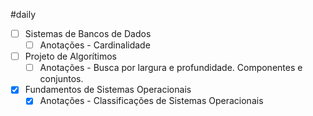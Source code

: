 #daily

- [ ] Sistemas de Bancos de Dados
	- [ ] Anotações - Cardinalidade

- [ ] Projeto de Algorítimos
	- [ ] Anotações - Busca por largura e profundidade. Componentes e conjuntos.

- [x] Fundamentos de Sistemas Operacionais
	- [x] Anotações - Classificações de Sistemas Operacionais
